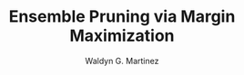 ---
paperId: 43
author: Waldyn G. Martinez
publicationauthor: Martinez, W. G.
title: Ensemble Pruning via Margin Maximization
pdf: --
poster: Poster_Waldyn_Martinez
alt: --
type: Poster
topic: Deep Learning
subtopic: Machine Learning
link: 
conference: icml
year: 2019
tags: icml-2019-np
location: California, USA
---